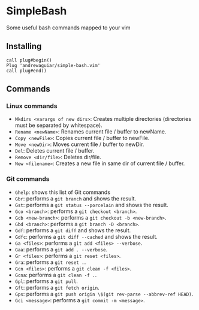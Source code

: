 # SimpleBash

Some useful bash commands mapped to your vim

## Installing

```vim
call plug#begin()
Plug 'andrewaguiar/simple-bash.vim'
call plug#end()
```

## Commands

### Linux commands

  - `Mkdirs <varargs of new dirs>`: Creates multiple directories (directories must be separated by whitespace).
  - `Rename <newName>`: Renames current file / buffer to newName.
  - `Copy <newFile>`: Copies current file / buffer to newFile.
  - `Move <newDir>`: Moves current file / buffer to newDir.
  - `Del`: Deletes current file / buffer.
  - `Remove <dir/file>`: Deletes dir/file.
  - `New <filename>`: Creates a new file in same dir of current file / buffer.

### Git commands

  - `Ghelp`: shows this list of Git commands
  - `Gbr`: performs a `git branch` and shows the result.
  - `Gst`: performs a `git status --porcelain` and shows the result.
  - `Gco <branch>`: performs a `git checkout <branch>`.
  - `Gcb <new-branch>`: performs a `git checkout -b <new-branch>`.
  - `Gbd <branch>`: performs a `git branch -D <branch>`.
  - `Gdf`: performs a `git diff` and shows the result.
  - `Gdfc`: performs a `git diff --cached` and shows the result.
  - `Ga <files>`: performs a `git add <files> --verbose`.
  - `Gaa`: performs a `git add . --verbose`.
  - `Gr <files>`: performs a `git reset <files>`.
  - `Gra`: performs a `git reset .`.
  - `Gcn <files>`: performs a `git clean -f <files>`.
  - `Gcna`: performs a `git clean -f .`.
  - `Gpl`: performs a `git pull`.
  - `Gft`: performs a `git fetch origin`.
  - `Gps`: performs a `git push origin \$(git rev-parse --abbrev-ref HEAD)`.
  - `Gci <message>`: performs a `git commit -m <message>`.

